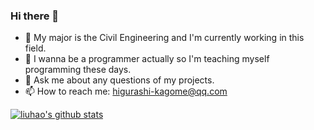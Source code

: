 ### Hi there 👋

- 🧱 My major is the Civil Engineering and I'm currently working in this field.
- 🌱 I wanna be a programmer actually so I'm teaching myself programming these days.
- 💬 Ask me about any questions of my projects.
- 📫 How to reach me: higurashi-kagome@qq.com

[![liuhao's github stats](https://github-readme-stats.vercel.app/api?username=Higurashi-kagome&theme=dracula&show_icons=true)](https://github.com/liuhao326)

<!--
**liuhao326/liuhao326** is a ✨ _special_ ✨ repository because its `README.md` (this file) appears on your GitHub profile.

Here are some ideas to get you started:

- 🔭 I’m currently working on ...
- 🌱 I’m currently learning ...
- 👯 I’m looking to collaborate on ...
- 🤔 I’m looking for help with ...
- 💬 Ask me about ...
- 📫 How to reach me: ...
- 😄 Pronouns: ...
- ⚡ Fun fact: ...

[![Top Langs](https://github-readme-stats.vercel.app/api/top-langs/?username=liuhao326&layout=compact&theme=dracula)](https://github.com/anuraghazra/github-readme-stats)

[![wereader](https://github-readme-stats.vercel.app/api/pin/?username=liuhao326&repo=wereader&theme=dracula)](https://github.com/liuhao326/wereader)
[![pythontools](https://github-readme-stats.vercel.app/api/pin/?username=liuhao326&repo=pythontools&theme=dracula)](https://github.com/liuhao326/pythontools)
-->
